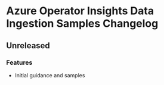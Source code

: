 # Azure Operator Insights Data Ingestion Samples Changelog

## Unreleased

### Features
* Initial guidance and samples
